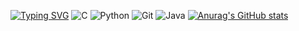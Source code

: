 [![Typing SVG](https://readme-typing-svg.demolab.com?font=Fira+Code&pause=1000&width=435&lines=Hi~+)](https://git.io/typing-svg)
![C](https://img.shields.io/badge/c-%2300599C.svg?style=for-the-badge&logo=c&logoColor=white)
![Python](https://img.shields.io/badge/python-3670A0?style=for-the-badge&logo=python&logoColor=ffdd54)
![Git](https://img.shields.io/badge/git-%23F05033.svg?style=for-the-badge&logo=git&logoColor=white)
![Java](https://img.shields.io/badge/java-%23ED8B00.svg?style=for-the-badge&logo=openjdk&logoColor=white)
[![Anurag's GitHub stats](https://github-readme-stats.vercel.app/apiinit1001anuraghazra)](https://github.com/anuraghazra/github-readme-stats)
